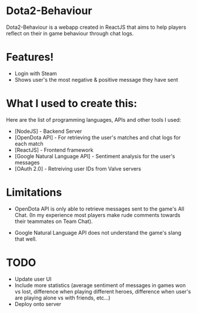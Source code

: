 # Dota2-Behaviour



Dota2-Behaviour is a webapp created in ReactJS that aims to help players reflect on their in game behaviour through chat logs.


# Features!

  - Login with Steam
  - Shows user's the most negative & positive message they have sent

# What I used to create this:

Here are the list of programming languages, APIs and other tools I used:

* [NodeJS] - Backend Server
* [OpenDota API] - For retrieving the user's matches and chat logs for each match
* [ReactJS] - Frontend framework
* [Google Natural Language API] - Sentiment analysis for the user's messages
* [OAuth 2.0] - Retreiving user IDs from Valve servers


# Limitations

* OpenDota API is only able to retrieve messages sent to the game's All Chat. (In my experience most players make rude comments towards their teammates on Team Chat).

* Google Natural Language API does not understand the game's slang that well. 

# TODO
* Update user UI
* Include more statistics (average sentiment of messages in games won vs lost, difference when playing different heroes, difference when user's are playing alone vs with friends, etc...)
* Deploy onto server



